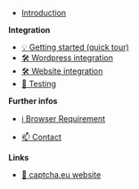 <!-- docs/_sidebar.md -->

* [Introduction](/)

**Integration**

* [:bulb: Getting started (quick tour)](dashboard_quicktour.md)
* [:hammer_and_wrench: Wordpress integration](wordpress-install.md)
* [:hammer_and_wrench: Website integration](install.md)
* [:eyes: Testing](testing.md)
<!-- * [:fire: Troubleshooting](troubleshoot.md) -->

<!-- **Dashboard** -->
<!-- * [:bulb: Getting started (quick tour)](dashboard_quicktour.md) -->
<!-- * :level_slider: Settings -->
<!-- * :bar_chart: Statistics -->
<!-- * :coin: Billing -->

**Further infos**
* [:information_source: Browser Requirement](client.md)
<!-- * [:question: FAQ](faq.md) -->
<!-- * [:spiral_notepad: Changelog](changelog.md) -->
* [:mailbox:  Contact](https://www.captcha.eu/contact)

**Links**
* [:bookmark: captcha.eu website](https://www.captcha.eu)
